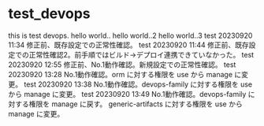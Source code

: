 # test_devops
this is test devops.
hello world..
hello world..2
hello world..3
test 20230920 11:34 修正前、既存設定での正常性確認。
test 20230920 11:44 修正前、既存設定での正常性確認2。前手順ではビルド→デプロイ連携できていなかった。
test 20230920 12:55 修正前、No.1動作確認。新規設定での正常性確認。
test 20230920 13:28 No.1動作確認。orm に対する権限を use から manage に変更。
test 20230920 13:38 No.1動作確認。devops-family に対する権限を use から manage に変更。
test 20230920 13:49 No.1動作確認。devops-family に対する権限を manage に戻す。 generic-artifacts に対する権限を use から manage に変更。
